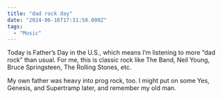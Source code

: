 ```yaml
---
title: "dad rock day"
date: "2024-06-16T17:31:58.000Z"
tags: 
  - "Music"
---
```


Today is Father’s Day in the U.S., which means I’m listening to more “dad rock” than usual. For me, this is classic rock like The Band, Neil Young, Bruce Springsteen, The Rolling Stones, etc.

My own father was heavy into prog rock, too. I might put on some Yes, Genesis, and Supertramp later, and remember my old man.
